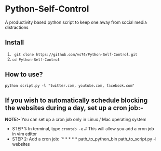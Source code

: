 # Python-Self-Control
A productivity based python script to keep one away from social media distractions

## Install 
1. ` git clone https://github.com/vs74/Python-Self-Control.git`
2. `cd Python-Self-Control`

## How to use?

`python script.py -l "twitter.com, youtube.com, facebook.com"`

## If you wish to automatically schedule blocking the websites during a day, set up a cron job:- 

**NOTE:-** You can set up a cron job only  in Linux / Mac operating system

- STEP 1: In terminal, type `crontab -e` # This will allow you add a cron job in vim editor
- STEP 2: Add a cron job: `* * * * * path_to_python_bin path_to_script.py -l websites 

